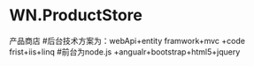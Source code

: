 # WN.ProductStore
产品商店
#后台技术方案为：webApi+entity framwork+mvc +code frist+iis+linq 
#前台为node.js +angualr+bootstrap+html5+jquery
